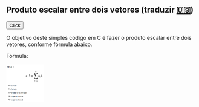                                                         
## Produto escalar entre dois vetores  (traduzir [🇺🇸](https://github.com/charlyBraga/product-to-scale-between-two-arrays/blob/main/README.md))

<button onclick="window.location.href='https://bing.com';">Click</button>

O objetivo deste simples código em C é fazer o produto escalar entre dois vetores, conforme fórmula abaixo.


Formula:

<img src="https://github.com/charlyBraga/product-to-scale-between-two-arrays/blob/main/formula_product_scale.png?raw=true" alt="MarineGEO circle logo" style="height: 100px; width:100px;"/>

